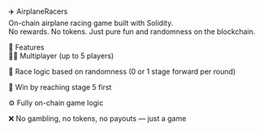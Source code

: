 ✈️ AirplaneRacers      
On-chain airplane racing game built with Solidity.    
No rewards. No tokens. Just pure fun and randomness on the blockchain.       
     
🧩 Features    
👨‍✈️ Multiplayer (up to 5 players)        
       
🔄 Race logic based on randomness (0 or 1 stage forward per round) 
 
🏁 Win by reaching stage 5 first   
      
⚙️ Fully on-chain game logic   
    
❌ No gambling, no tokens, no payouts — just a game   
  
